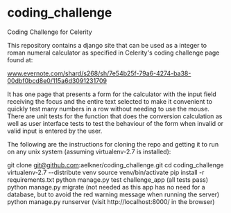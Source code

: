 # coding_challenge
Coding Challenge for Celerity

This repository contains a django site that can be used as a integer to
roman numeral calculator as specified in Celerity's coding challenge page
found at:

www.evernote.com/shard/s268/sh/7e54b25f-79a6-4274-ba38-00dbf0bcd8e0/115a6d3091231709

It has one page that presents a form for the calculator with the input field
receiving the focus and the entire text selected to make it convenient to
quickly test many numbers in a row without needing to use the mouse.  There are
unit tests for the function that does the conversion calculation as well as
user interface tests to test the behaviour of the form when invalid or valid
input is entered by the user.

The following are the instructions for cloning the repo and getting it to
run on any unix system (assuming virtualenv-2.7 is installed):

git clone git@github.com:aelkner/coding_challenge.git
cd coding_challenge
virtualenv-2.7 --distribute venv
source venv/bin/activate
pip install -r requirements.txt
python manage.py test challenge_app
    (all tests pass)
python manage.py migrate
    (not needed as this app has no need for a database, but to avoid the
     red warning message when running the server)
python manage.py runserver
    (visit http://localhost:8000/ in the browser)
